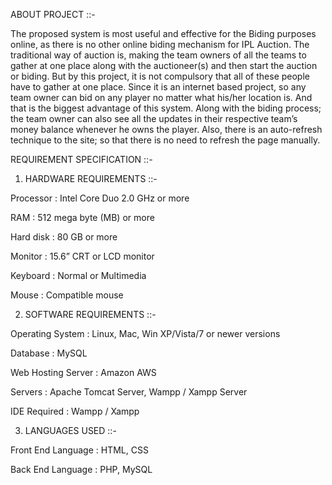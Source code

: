ABOUT PROJECT ::-

The proposed system is most useful and effective for the Biding purposes online, as there is no other online biding mechanism for IPL Auction. The traditional way of auction is, making the team owners of all the teams to gather at one place along with the auctioneer(s) and then start the auction or biding. But by this project, it is not compulsory that all of these people have to gather at one place. Since it is an internet based project, so any team owner can bid on any player no matter what his/her location is. And that is the biggest advantage of this system. Along with the biding process; the team owner can also see all the updates in their respective team’s money balance whenever he owns the player. Also, there is an auto-refresh technique to the site; so that there is no need to refresh the page manually.

REQUIREMENT SPECIFICATION ::-
1.    HARDWARE REQUIREMENTS ::-

Processor			: 	Intel Core Duo 2.0 GHz or more

RAM				: 	512 mega byte	 (MB) or more

Hard disk		         	:	80 GB or more

Monitor			        :	15.6” CRT or LCD monitor

Keyboard			        :	Normal or Multimedia

Mouse				:	Compatible mouse


2.    SOFTWARE REQUIREMENTS ::- 

Operating System 		:        Linux, Mac, Win XP/Vista/7 or newer versions

Database               		:        MySQL 

Web Hosting Server	:        Amazon AWS

Servers                  		:        Apache Tomcat Server, Wampp / Xampp Server

IDE Required	      		:        Wampp / Xampp

3.    LANGUAGES USED ::-

Front End Language	:        HTML, CSS

Back End Language		:        PHP, MySQL
